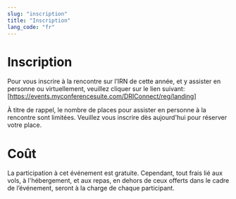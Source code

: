 ```yaml
---
slug: "inscription"
title: "Inscription"
lang_code: "fr"
---
```


# Inscription 

Pour vous inscrire à la rencontre sur l’IRN de cette année, et y assister en personne ou virtuellement, veuillez cliquer sur le lien suivant: [https://events.myconferencesuite.com/DRIConnect/reg/landing] 

À titre de rappel, le nombre de places pour assister en personne à la rencontre sont limitées. Veuillez vous inscrire dès aujourd'hui pour réserver votre place. 

# Coût 

La participation à cet événement est gratuite. Cependant, tout frais lié aux vols, à l'hébergement, et aux repas, en dehors de ceux offerts dans le cadre de l’événement, seront à la charge de chaque participant.  
